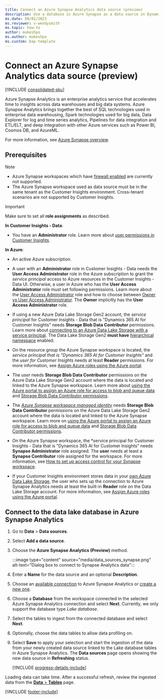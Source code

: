 ```yaml
---
title: Connect an Azure Synapse Analytics data source (preview)
description: Use a database in Azure Synapse as a data source in Dynamics 365 Customer Insights.
ms.date: 09/01/2023
ms.reviewer: v-wendysmith
ms.topic: how-to
author: mukeshpo
ms.author: mukeshpo
ms.custom: bap-template
---
```


# Connect an Azure Synapse Analytics data source (preview)

[!INCLUDE [consolidated-sku](./includes/consolidated-sku.md)]

Azure Synapse Analytics is an enterprise analytics service that accelerates time to insights across data warehouses and big data systems. Azure Synapse Analytics brings together the best of SQL technologies used in enterprise data warehousing, Spark technologies used for big data, Data Explorer for log and time series analytics, Pipelines for data integration and ETL/ELT, and deep integration with other Azure services such as Power BI, Cosmos DB, and AzureML.

For more information, see [Azure Synapse overview](/azure/synapse-analytics/overview-what-is).

## Prerequisites

> [!NOTE]
> - Azure Synapse workspaces which have [firewall enabled](/azure/synapse-analytics/security/synapse-workspace-ip-firewall) are currently not supported.
> - The Azure Synapse workspace used as data source must be in the same tenant as the Customer Insights environment. Cross-tenant scenarios are not supported by Customer Insights.

> [!IMPORTANT]
> Make sure to set all **role assignments** as described.  

**In Customer Insights - Data**:

- You have an **Administrator** role. Learn more about [user permissions in Customer Insights](permissions.md#add-users).

**In Azure**:

- An active Azure subscription.
  
- A user with an **Administrator** role in Customer Insights - Data needs the **User Access Administrator** role in the Azure subscription to grant the *service principal* access to Azure resources in the Customer Insights - Data UI. Otherwise, a user in Azure who has the **User Access Administrator** role must set following permissions. Learn more about the [User Access Administrator](/azure/role-based-access-control/built-in-roles#user-access-administrator) role and how to choose between [Owner vs User Access Administrator](/azure/role-based-access-control/role-assignments-steps#step-2-select-the-appropriate-role). The **Owner** implicitly has the **User Access Administrator** role.

- If using a new Azure Data Lake Storage Gen2 account, the *service principal* for Customer Insights - Data that is "Dynamics 365 AI for Customer Insights" needs **Storage Blob Data Contributor** permissions. Learn more about [connecting to an Azure Data Lake Storage with a service principal](connect-service-principal.md). The Data Lake Storage Gen2 **must have** [hierarchical namespace](/azure/storage/blobs/data-lake-storage-namespace) enabled.

- On the resource group the Azure Synapse workspace is located, the *service principal that is "Dynamics 365 AI for Customer Insights"* and the *user for Customer Insights* needs at least **Reader** permissions. For more information, see [Assign Azure roles using the Azure portal](/azure/role-based-access-control/role-assignments-portal).

- The *user* needs **Storage Blob Data Contributor** permissions on the Azure Data Lake Storage Gen2 account where the data is located and linked to the Azure Synapse workspace. Learn more about [using the Azure portal to assign an Azure role for access to blob and queue data](/azure/storage/common/storage-auth-aad-rbac-portal) and [Storage Blob Data Contributor permissions](/azure/role-based-access-control/built-in-roles#storage-blob-data-contributor).

- The *[Azure Synapse workspace managed identity](/azure/synapse-analytics/security/synapse-workspace-managed-identity)* needs **Storage Blob Data Contributor** permissions on the Azure Data Lake Storage Gen2 account where the data is located and linked to the Azure Synapse workspace. Learn more on [using the Azure portal to assign an Azure role for access to blob and queue data](/azure/storage/common/storage-auth-aad-rbac-portal) and [Storage Blob Data Contributor permissions](/azure/role-based-access-control/built-in-roles#storage-blob-data-contributor).

- On the Azure Synapse workspace, the *service principal for Customer Insights - Data that is "Dynamics 365 AI for Customer Insights" needs **Synapse Administrator** role assigned. The **user** needs at least a **Synapse Contributor** role assigned for the workspace. For more information, see [How to set up access control for your Synapse workspace](/azure/synapse-analytics/security/how-to-set-up-access-control).

- If your Customer Insights environment stores data in your [own Azure Data Lake Storage](own-data-lake-storage.md), the user who sets up the connection to Azure Synapse Analytics needs at least the built-in **Reader** role on the Data Lake Storage account. For more information, see [Assign Azure roles using the Azure portal](/azure/role-based-access-control/role-assignments-portal).

## Connect to the data lake database in Azure Synapse Analytics

1. Go to **Data** > **Data sources**.

1. Select **Add a data source**.

1. Choose the **Azure Synapse Analytics (Preview)** method.

   :::image type="content" source="media/data_sources_synapse.png" alt-text="Dialog box to connect to Synapse Analytics data":::
  
1. Enter a **Name** for the data source and an optional **Description**.

1. Choose an [available connection](connections.md) to Azure Synapse Analytics or [create a new one](export-azure-synapse-analytics.md#set-up-connection-to-azure-synapse).

1. Choose a **Database** from the workspace connected in the selected Azure Synapse Analytics connection and select **Next**. Currently, we only support the database type *Lake database*.

1. Select the tables to ingest from the connected database and select **Next**.

1. Optionally, choose the data tables to allow data profiling on.

1. Select **Save** to apply your selection and start the ingestion of the data from your newly created data source linked to the Lake database tables in Azure Synapse Analytics. The **Data sources** page opens showing the new data source in **Refreshing** status.

   [!INCLUDE [progress-details-include](includes/progress-details-pane.md)]

Loading data can take time. After a successful refresh, review the ingested data from the [**Data** > **Tables**](tables.md) page.

[!INCLUDE [footer-include](includes/footer-banner.md)]
